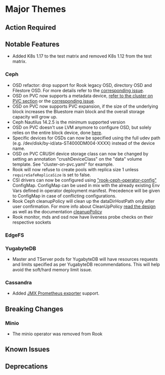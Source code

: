 # Major Themes

## Action Required

## Notable Features

- Added K8s 1.17 to the test matrix and removed K8s 1.12 from the test matrix.

### Ceph

- OSD refactor: drop support for Rook legacy OSD, directory OSD and Filestore OSD. For more details refer to the [corresponding issue](https://github.com/rook/rook/issues/4724).
- OSD on PVC now supports a metadata device, [refer to the cluster on PVC section](Documentation/ceph-cluster-crd.html#dedicated-metatada-device) or the [corresponding issue](https://github.com/rook/rook/issues/3852).
- OSD on PVC now supports PVC expansion, if the size of the underlying block increases the Bluestore main block and the overall storage capacity will grow up.
- Ceph Nautilus 14.2.5 is the minimum supported version
- OSD on PVC doesn't use LVM anymore to configure OSD, but solely relies on the entire block device, done [here](https://github.com/rook/rook/pull/4435).
- Specific devices for OSDs can now be specified using the full udev path (e.g. /dev/disk/by-id/ata-ST4000DM004-XXXX) instead of the device name.
- OSD on PVC CRUSH device storage class can now be changed by setting an annotation "crushDeviceClass" on the "data" volume template. See "cluster-on-pvc.yaml" for example.
- Rook will now refuse to create pools with replica size 1 unless `requireSafeReplicaSize` is set to false.
- CSI drivers can now be configured using ["rook-ceph-operator-config"](https://github.com/rook/rook/blob/master/cluster/examples/kubernetes/ceph/operator.yaml) ConfigMap.
ConfigMap can be used in mix with the already existing Env Vars defined in operator deployment manifest. Precedence will be given to ConfigMap in case of conflicting configurations.
- Rook Ceph cleanupPolicy will clean up the dataDirHostPath only after user confirmation. For more info about CleanUpPolicy [read the design](https://github.com/rook/rook/blob/master/design/ceph/ceph-cluster-cleanup.md) as well as the documentation [cleanupPolicy](Documentation/ceph-cluster-crd.md#cluster-settings)
- Rook monitor, mds and osd now have liveness probe checks on their respective sockets

### EdgeFS

### YugabyteDB

- Master and TServer pods for YugabyteDB will have resources requests and limits specified as per YugabyteDB recommendations. This will help avoid the soft/hard memory limit issue.

### Cassandra

- Added [JMX Prometheus exporter](https://github.com/prometheus/jmx_exporter) support.

## Breaking Changes

### <Storage Provider>

### Minio
- The minio operator was removed from Rook

## Known Issues

### <Storage Provider>

## Deprecations

### <Storage Provider>
